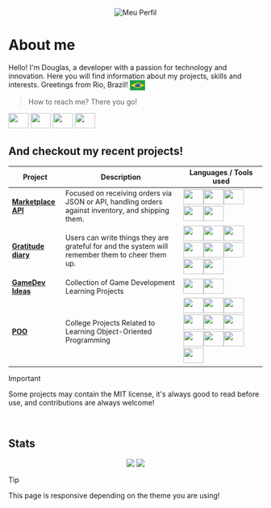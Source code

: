 <p align="center">
  <picture>
    <source media="(prefers-color-scheme: dark)" srcset="gitsDark.png">
    <source media="(prefers-color-scheme: light)" srcset="gits.png">
    <img alt="Meu Perfil" src="DouglasBG.png">
  </picture>
</p>

# About me
<p>
  Hello! I'm Douglas, a developer with a passion for technology and innovation. Here you will find information about my projects, skills and interests.
Greetings from Rio, Brazil! <img align="center" height="20" width="30" src="https://github.com/lipis/flag-icons/blob/main/flags/1x1/br.svg" alt="BR">  
</p>

> How to reach me? There you go!

<a href="https://www.linkedin.com/in/douglas4gr" target="_blank">
<img height="30" width="40" src="https://img.shields.io/badge/-LinkedIn-%230077B5?style=for-the-badge&logo=linkedin&logoColor=white" target="_blank"></a>
<a href="https://www.instagram.com/douglas.jail" target="_blank">
<img height="30" width="40" src="https://img.shields.io/badge/-Instagram-%23ff3c00?style=for-the-badge&logo=instagram&logoColor=white" target="_blank"></a>
<a href = "mailto:douglasrangel540@gmail.com">
<img height="30" width="40" src="https://img.shields.io/badge/-Gmail-%23ff0000?style=for-the-badge&logo=gmail&logoColor=white" target="_blank"></a>
<a href="https://www.twitch.tv/douglas_foroca" target="_blank">
<img height="30" width="40" src="https://img.shields.io/badge/-Twitch-%236441a5?style=for-the-badge&logo=twitch&logoColor=white" target="_blank"></a>

<br/>

## And checkout my recent projects!

| Project | Description | Languages / Tools used |
| --- | --- | --- |
| **[Marketplace API](link-do-projeto)** | Focused on receiving orders via JSON or API, handling orders against inventory, and shipping them. | <img height="30" width="40" src="https://cdn.jsdelivr.net/gh/devicons/devicon/icons/csharp/csharp-original.svg"/><img height="30" width="40" src="https://cdn.jsdelivr.net/gh/devicons/devicon@latest/icons/dotnetcore/dotnetcore-original.svg"/><img height="30" width="40" src="https://cdn.jsdelivr.net/gh/devicons/devicon@latest/icons/dot-net/dot-net-original.svg"/><img height="30" width="40" src="https://cdn.jsdelivr.net/gh/devicons/devicon@latest/icons/microsoftsqlserver/microsoftsqlserver-original.svg"/><img height="30" width="40" src="https://cdn.jsdelivr.net/gh/devicons/devicon/icons/visualstudio/visualstudio-original.svg" /> |
| **[Gratitude diary](link-do-projeto)** | Users can write things they are grateful for and the system will remember them to cheer them up. | <img height="30" width="40" src="https://cdn.jsdelivr.net/gh/devicons/devicon@latest/icons/html5/html5-original.svg"    /><img height="30" width="40" src="https://cdn.jsdelivr.net/gh/devicons/devicon@latest/icons/css3/css3-original.svg"     /><img height="30" width="40" src="https://cdn.jsdelivr.net/gh/devicons/devicon@latest/icons/bootstrap/bootstrap-original.svg" /><img height="30" width="40" src="https://cdn.jsdelivr.net/gh/devicons/devicon@latest/icons/blazor/blazor-original.svg" /><img height="30" width="40" src="https://cdn.jsdelivr.net/gh/devicons/devicon/icons/csharp/csharp-original.svg"/><img height="30" width="40" src="https://cdn.jsdelivr.net/gh/devicons/devicon@latest/icons/dotnetcore/dotnetcore-original.svg"/><img height="30" width="40" src="https://cdn.jsdelivr.net/gh/devicons/devicon@latest/icons/mysql/mysql-original.svg"/><img height="30" width="40" src="https://cdn.jsdelivr.net/gh/devicons/devicon/icons/visualstudio/visualstudio-original.svg" /> |
| **[GameDev Ideas](link-do-projeto)** | Collection of Game Development Learning Projects | <img height="30" width="40" src="https://cdn.jsdelivr.net/gh/devicons/devicon@latest/icons/python/python-original.svg" /><img height="30" width="40" src="https://cdn.jsdelivr.net/gh/devicons/devicon@latest/icons/vscode/vscode-original.svg" /> |
| **[POO](link-do-projeto)** | College Projects Related to Learning Object-Oriented Programming | <img height="30" width="40" src="https://cdn.jsdelivr.net/gh/devicons/devicon@latest/icons/java/java-original.svg" /><img height="30" width="40" src="https://cdn.jsdelivr.net/gh/devicons/devicon@latest/icons/php/php-original.svg" /><img height="30" width="40" src="https://cdn.jsdelivr.net/gh/devicons/devicon@latest/icons/apache/apache-original.svg" /><img height="30" width="40" src="https://cdn.jsdelivr.net/gh/devicons/devicon@latest/icons/tomcat/tomcat-original.svg" /><img height="30" width="40" src="https://cdn.jsdelivr.net/gh/devicons/devicon@latest/icons/csharp/csharp-original.svg" /><img height="30" width="40" src="https://cdn.jsdelivr.net/gh/devicons/devicon@latest/icons/html5/html5-original.svg"/><img height="30" width="40" src="https://cdn.jsdelivr.net/gh/devicons/devicon@latest/icons/css3/css3-original.svg" /><img height="30" width="40" src="https://cdn.jsdelivr.net/gh/devicons/devicon@latest/icons/javascript/javascript-original.svg" /><img height="30" width="40" src="https://cdn.jsdelivr.net/gh/devicons/devicon@latest/icons/vscode/vscode-original.svg" /><img height="30" width="40" src="https://cdn.jsdelivr.net/gh/devicons/devicon@latest/icons/visualstudio/visualstudio-original.svg" /> |

> [!IMPORTANT]
> Some projects may contain the MIT license, it's always good to read before use, and contributions are always welcome!

<br/>

## Stats
<div align="center">
    <img height="180em" src="https://github-readme-stats.vercel.app/api?username=Douglas4GR&show_icons=true&theme=dark&include_all_commits=true&count_private=true"/>
    <img height="180em" src="https://github-readme-stats.vercel.app/api/top-langs/?username=Douglas4GR&layout=compact&langs_count=7&theme=dark"/>
</div>

> [!TIP]
> This page is responsive depending on the theme you are using!
